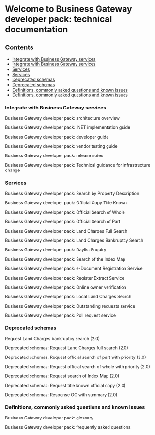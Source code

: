 # Welcome to Business Gateway developer pack: technical documentation

## Contents
- [Integrate with Business Gateway services](docs/INTEGRATE.md)
- [Integrate with Business Gateway services](#integrate-with-Business-Gateway-services)
- [Services](docs/SERVICES.md)
- [Services](#services)
- [Deprecated schemas](docs/DEPRECATED.md)
- [Deprecated schemas](#deprecated-schemas)
- [Definitions, commonly asked questions and known issues](docs/DEF_FAQ.md)
- [Definitions, commonly asked questions and known issues](definitions-commonly-asked-questions-and-known-issues)

### Integrate with Business Gateway services
Business Gateway developer pack: architecture overview

Business Gateway developer pack: .NET implementation guide

Business Gateway developer pack: developer guide

Business Gateway developer pack: vendor testing guide

Business Gateway developer pack: release notes

Business Gateway developer pack: Technical guidance for infrastructure change

### Services
Business Gateway developer pack: Search by Property Description

Business Gateway developer pack: Official Copy Title Known

Business Gateway developer pack: Official Search of Whole

Business Gateway developer pack: Official Search of Part

Business Gateway developer pack: Land Charges Full Search

Business Gateway developer pack: Land Charges Bankruptcy Search

Business Gateway developer pack: Daylist Enquiry

Business Gateway developer pack: Search of the Index Map

Business Gateway developer pack: e-Document Registration Service

Business Gateway developer pack: Register Extract Service

Business Gateway developer pack: Online owner verification

Business Gateway developer pack: Local Land Charges Search

Business Gateway developer pack: Outstanding requests service

Business Gateway developer pack: Poll request service

### Deprecated schemas	
Request Land Charges bankruptcy search (2.0)

Deprecated schemas: Request Land Charges full search (2.0)

Deprecated schemas: Request official search of part with priority (2.0)

Deprecated schemas: Request official search of whole with priority (2.0)

Deprecated schemas: Request search of Index Map (2.0)

Deprecated schemas: Request title known official copy (2.0)

Deprecated schemas: Response OC with summary (2.0)

### Definitions, commonly asked questions and known issues	
Business Gateway developer pack: glossary

Business Gateway developer pack: frequently asked questions

